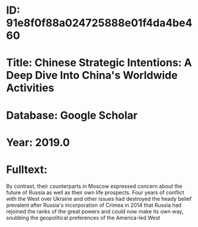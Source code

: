 # ID: 91e8f0f88a024725888e01f4da4be460
# Title: Chinese Strategic Intentions: A Deep Dive Into China's Worldwide Activities
# Database: Google Scholar
# Year: 2019.0
# Fulltext:
By contrast, their counterparts in Moscow expressed concern about the future of Russia as well as their own life prospects.
Four years of conflict with the West over Ukraine and other issues had destroyed the heady belief prevalent after Russia's incorporation of Crimea in 2014 that Russia had rejoined the ranks of the great powers and could now make its own way, snubbing the geopolitical preferences of the America-led West